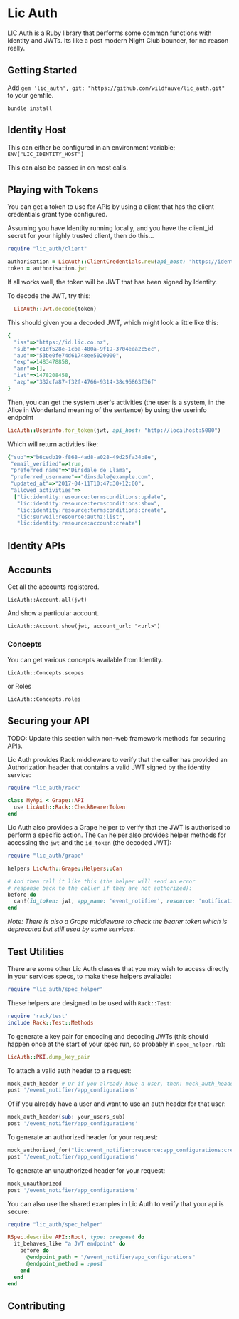 # Lic Auth

LIC Auth is a Ruby library that performs some common functions with Identity and JWTs.  Its like a post modern Night Club bouncer, for no reason really.

## Getting Started

Add `gem 'lic_auth', git: "https://github.com/wildfauve/lic_auth.git"` to your gemfile.

`bundle install`

## Identity Host

This can either be configured in an environment variable; `ENV["LIC_IDENTITY_HOST"]`

This can also be passed in on most calls.

## Playing with Tokens

You can get a token to use for APIs by using a client that has the client credentials grant type configured.

Assuming you have Identity running locally, and you have the client_id secret for your highly trusted client, then do this...

```ruby
require "lic_auth/client"

authorisation = LicAuth::ClientCredentials.new(api_host: "https://identity.dev.mindainfo.io", client_id: c, client_secret: s)
token = authorisation.jwt
```

If all works well, the token will be JWT that has been signed by Identity.

To decode the JWT, try this:

```ruby
  LicAuth::Jwt.decode(token)
```

This should given you a decoded JWT, which might look a little like this:

```ruby
{
  "iss"=>"https://id.lic.co.nz",
  "sub"=>"c1df528e-1cba-480a-9f19-3704eea2c5ec",
  "aud"=>"53be0fe74d61748ee5020000",
  "exp"=>1483478858,
  "amr"=>[],
  "iat"=>1478208458,
  "azp"=>"332cfa87-f32f-4766-9314-38c96863f36f"
}
```

Then, you can get the system user's activities (the user is a system, in the Alice in Wonderland meaning of the sentence) by using the userinfo endpoint

```ruby
LicAuth::Userinfo.for_token(jwt, api_host: "http://localhost:5000")
```

Which will return activities like:

```ruby
{"sub"=>"b6cedb19-f868-4ad8-a028-49d25fa34b8e",
 "email_verified"=>true,
 "preferred_name"=>"Dinsdale de Llama",
 "preferred_username"=>"dinsdale@example.com",
 "updated_at"=>"2017-04-11T10:47:30+12:00",
 "allowed_activities"=>
  ["lic:identity:resource:termsconditions:update",
   "lic:identity:resource:termsconditions:show",
   "lic:identity:resource:termsconditions:create",
   "lic:surveil:resource:authz:list",
   "lic:identity:resource:account:create"]
```

## Identity APIs

## Accounts

Get all the accounts registered.

`LicAuth::Account.all(jwt)`

And show a particular account.

`LicAuth::Account.show(jwt, account_url: "<url>")`

### Concepts

You can get various concepts available from Identity.

`LicAuth::Concepts.scopes`

or Roles

`LicAuth::Concepts.roles`


## Securing your API
TODO: Update this section with non-web framework methods for securing APIs.

Lic Auth provides Rack middleware to verify that the caller has provided an Authorization header that contains a valid JWT signed by the identity service:

```ruby
require "lic_auth/rack"

class MyApi < Grape::API
  use LicAuth::Rack::CheckBearerToken
end
```

Lic Auth also provides a Grape helper to verify that the JWT is authorised to perform a specific action. The `Can` helper also provides helper methods for accessing the `jwt` and the `id_token` (the decoded JWT):

```ruby
require "lic_auth/grape"

helpers LicAuth::Grape::Helpers::Can

# And then call it like this (the helper will send an error
# response back to the caller if they are not authorized):
before do
  can!(id_token: jwt, app_name: 'event_notifier', resource: 'notification_preferences', action: 'list')
end
```

_Note: There is also a Grape middleware to check the bearer token which is deprecated but still used by some services._

## Test Utilities

There are some other Lic Auth classes that you may wish to access directly in your services specs, to make these helpers available:

```ruby
require "lic_auth/spec_helper"
```

These helpers are designed to be used with `Rack::Test`:

```ruby
require 'rack/test'
include Rack::Test::Methods
```

To generate a key pair for encoding and decoding JWTs (this should happen once at the start of your spec run, so probably in `spec_helper.rb`):

```ruby
LicAuth::PKI.dump_key_pair
```

To attach a valid auth header to a request:

```ruby
mock_auth_header # Or if you already have a user, then: mock_auth_header(sub: your_users_sub)
post '/event_notifier/app_configurations'
```

Of if you already have a user and want to use an auth header for that user:

```ruby
mock_auth_header(sub: your_users_sub)
post '/event_notifier/app_configurations'
```

To generate an authorized header for your request:

```ruby
mock_authorized_for("lic:event_notifier:resource:app_configurations:create")
post '/event_notifier/app_configurations'
```

To generate an unauthorized header for your request:

```ruby
mock_unauthorized
post '/event_notifier/app_configurations'
```

You can also use the shared examples in Lic Auth to verify that your api is secure:

```ruby
require "lic_auth/spec_helper"

RSpec.describe API::Root, type: :request do
  it_behaves_like "a JWT endpoint" do
    before do
      @endpoint_path = "/event_notifier/app_configurations"
      @endpoint_method = :post
    end
  end
end
```



## Contributing
